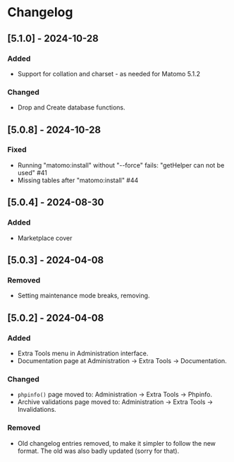 # Changelog

## [5.1.0] - 2024-10-28

### Added

- Support for collation and charset - as needed for Matomo 5.1.2

### Changed

- Drop and Create database functions.

## [5.0.8] - 2024-10-28

### Fixed

- Running "matomo:install" without "--force" fails: "getHelper can not be used" #41
- Missing tables after "matomo:install" #44

## [5.0.4] - 2024-08-30

### Added

- Marketplace cover

## [5.0.3] - 2024-04-08

### Removed

* Setting maintenance mode breaks, removing.

## [5.0.2] - 2024-04-08

### Added

* Extra Tools menu in Administration interface.
* Documentation page at Administration -> Extra Tools -> Documentation.

### Changed

* `phpinfo()` page moved to: Administration -> Extra Tools -> Phpinfo.
* Archive validations page moved to: Administration -> Extra Tools -> Invalidations.

### Removed

* Old changelog entries removed, to make it simpler to follow the new format. The old was also badly updated (sorry for that).
